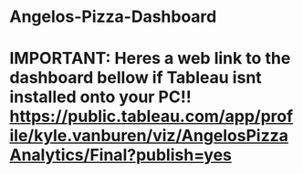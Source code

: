 # Angelos-Pizza-Dashboard
# IMPORTANT: Heres a web link to the dashboard bellow if Tableau isnt installed onto your PC!! https://public.tableau.com/app/profile/kyle.vanburen/viz/AngelosPizzaAnalytics/Final?publish=yes
 
